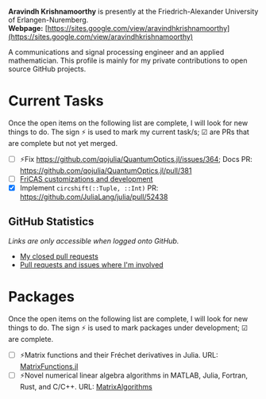 **Aravindh Krishnamoorthy** is presently at the Friedrich-Alexander University of Erlangen-Nuremberg.\
**Webpage:** [https://sites.google.com/view/aravindhkrishnamoorthy](https://sites.google.com/view/aravindhkrishnamoorthy)

A communications and signal processing engineer and an applied mathematician. This profile is mainly for my private contributions to open source GitHub projects.

# Current Tasks
Once the open items on the following list are complete, I will look for new things to do. The sign ⚡ is used to mark my current task/s; ☑ are PRs that are complete but not yet merged.

- [ ] ⚡Fix https://github.com/qojulia/QuantumOptics.jl/issues/364; Docs PR: https://github.com/qojulia/QuantumOptics.jl/pull/381
- [ ] [FriCAS customizations and development](https://github.com/aravindh-krishnamoorthy/aravindh-krishnamoorthy/blob/main/FriCAS.md)
- [X] Implement `circshift(::Tuple, ::Int)` PR: https://github.com/JuliaLang/julia/pull/52438

## GitHub Statistics
_Links are only accessible when logged onto GitHub._

- [My closed pull requests](https://github.com/pulls?q=is%3Apr+author%3Aaravindh-krishnamoorthy+is%3Aclosed+)
- [Pull requests and issues where I'm involved](https://github.com/pulls?q=involves%3Aaravindh-krishnamoorthy)

# Packages
Once the open items on the following list are complete, I will look for new things to do. The sign ⚡ is used to mark packages under development; ☑ are complete.

- [ ] ⚡Matrix functions and their Fréchet derivatives in Julia. URL: [MatrixFunctions.jl](https://github.com/aravindh-krishnamoorthy/MatrixFunctions.jl)
- [ ] ⚡Novel numerical linear algebra algorithms in MATLAB, Julia, Fortran, Rust, and C/C++. URL: [MatrixAlgorithms](https://github.com/aravindh-krishnamoorthy/MatrixAlgorithms)
